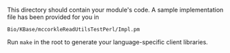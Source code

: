 This directory should contain your module's code.
A sample implementation file has been provided for you in

```Bio/KBase/mccorkleReadUtilsTestPerl/Impl.pm```

Run `make` in the root to generate your language-specific client libraries.
